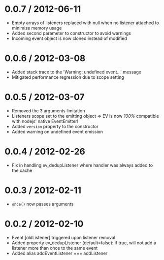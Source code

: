 0.0.7 / 2012-06-11
==================

* Empty arrays of listeners replaced with null when no listener attached to minimize memory usage
* Added second parameter to constructor to avoid warnings
* Incoming event object is now cloned instead of modified

0.0.6 / 2012-03-08
==================

* Added stack trace to the 'Warning: undefined event...' message
* Mitigated performance regression due to scope setting

0.0.5 / 2012-03-07
==================

* Removed the 3 arguments limitation
* Listeners scope set to the emitting object => EV is now _100%_ compatible with nodejs' native EventEmitter!
* Added `version` property to the constructor
* Added warning on undefined event emission

0.0.4 / 2012-02-26
==================

* Fix in handling ev_dedupListener where handler was always added to the cache

0.0.3 / 2012-02-11
==================

* `once()` now passes arguments

0.0.2 / 2012-02-10
==================

* Event [oldListener] triggered upon listener removal
* Added property ev_dedupListener (default=false): if true, will not add a listener more than once to the same event
* Added alias addEventListener === addListener